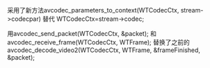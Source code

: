采用了新方法avcodec_parameters_to_context(WTCodecCtx, stream->codecpar) 
替代 WTCodecCtx=stream->codec;

用avcodec_send_packet(WTCodecCtx, &packet); 和avcodec_receive_frame(WTCodecCtx, WTFrame);
替换了之前的avcodec_decode_video2(WTCodecCtx, WTFrame, &frameFinished, &packet);
